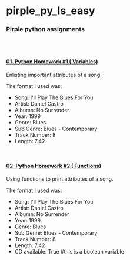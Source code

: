 <h1>pirple_py_Is_easy</h1>
<h3>Pirple python assignments</h3>
<br>
<br>
<h4><a href="https://github.com/aviik/pirple_py_Is_easy/blob/master/homework1.py">01.  Python Homework #1 ( Variables)</a></h4>
<p>Enlisting important attributes of a song.</p>
The format I used was:<br/>
<ul>
  <li>Song: I'll Play The Blues For You</li>
  <li>Artist: Daniel Castro</li>
  <li>Albumn: No Surrender</li>
  <li>Year: 1999</li>
  <li>Genre: Blues</li>
  <li>Sub Genre: Blues - Contemporary</li>
  <li>Track Number: 8</li>
  <li>Length: 7.42</li>
</ul>
<br>
<h4><a href="https://github.com/aviik/pirple_py_Is_easy/blob/master/homework2.py">02.  Python Homework #2 ( Functions)</a></h4>
<p>Using functions to print attributes of a song.</p>
The format I used was:<br/>
<ul>
  <li>Song: I'll Play The Blues For You</li>
  <li>Artist: Daniel Castro</li>
  <li>Albumn: No Surrender</li>
  <li>Year: 1999</li>
  <li>Genre: Blues</li>
  <li>Sub Genre: Blues - Contemporary</li>
  <li>Track Number: 8</li>
  <li>Length: 7.42</li>
  <li>CD available: True #this is a boolean variable</li>
</ul>
